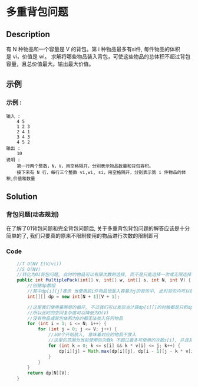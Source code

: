 # 多重背包问题

## Description
有 N 种物品和一个容量是 V 的背包。第 i 种物品最多有si件, 每件物品的体积是 vi，价值是 wi。
求解将哪些物品装入背包，可使这些物品的总体积不超过背包容量，且总价值最大。输出最大价值。


## 示例
### 示例 :
	输入 :
		4 5
		1 2 3
		2 4 1
		3 4 3
		4 5 2
	输出 :
		10
	说明 :
	    第一行两个整数，N，V，用空格隔开，分别表示物品数量和背包容积。	
        接下来有 N 行，每行三个整数 vi,wi, si，用空格隔开，分别表示第 i 件物品的体积,价值和数量


## Solution
### 背包问题(动态规划)
在了解了01背包问题和完全背包问题后, 关于多重背包背包问题的解答应该是十分简单的了, 我们只要真的原来不限制使用的物品进行次数的限制即可

### Code

```java
    //T O(NV Σ(V/vi))
    //S O(NV)
    //转化为01背包问题, 此时的物品可以有限次数的选择, 而不是只能选择一次或无限选择
    public int MultiplePack(int[] v, int[] w, int[] s, int N, int V) {
        //创建dp数组
        //其中dp[i][j]表示 当使用前i件物品恰放入容量为j的背包中, 此时背包内可以获得的最大价值
        int[][] dp = new int[N + 1][V + 1];

        //这里我们使用量两层的循环, 不过我们可以发现当计算dp[i][]的时候都是只和dp[i-1][]有关,
        //所以此时的空间复杂度可以降低为O(V)
        //没有物品或背包体积为0的都无法放入任何物品
        for (int i = 1; i <= N; i++) {
            for (int j = 0; j <= V; j++) {
                //从0个开始放入, 意味着对应的物品不放入
                //这里的范围为当前使用的次数k 不超过最多可使用的次数s[i], 并且其占用的容积(k * v[i]) 要不超过j
                for (int k = 0; k <= s[i] && k * v[i] <= j; k++) {
                    dp[i][j] = Math.max(dp[i][j], dp[i - 1][j - k * v[i]] + k * w[i]);
                }
            }
        }
        return dp[N][V];
    }
```